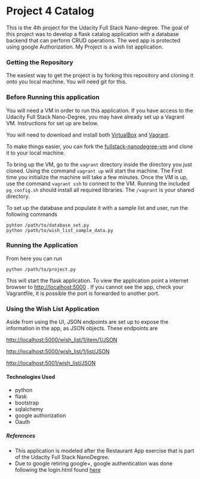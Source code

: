 # Project 4 Catalog 
This is the 4th project for the Udacity Full Stack Nano-degree.
The goal of this project was to develop a flask catalog application
with a database backend that can perform CRUD operations. The wed app 
is protected using google Authorization. 
My Project is a wish list application. 

### Getting the Repository
The easiest way to get the project is by forking this repository and cloning it onto
you local machine. You will need git for this.

### Before Running this application 
You will need a VM in order to run this application. If you have access
to the Udacity Full Stack Nano-Degree, you may have already set up a Vagrant
 VM. Instructions for set up are below.
 
 
 You will need to download and install both 
 [VirtualBox](https://www.virtualbox.org/wiki/Download_Old_Builds_5_1) and
 [Vagrant](https://www.vagrantup.com/downloads.html). 
 
 To make things easier, you can fork the 
 [fullstack-nanodegree-vm](https://github.com/udacity/fullstack-nanodegree-vm)
 and clone it to your local machine.
 
 To bring up the VM, go to the `vagrant` directory inside the directory you 
 just cloned. Using the command `vagrant up` will start the machine. The First 
 time you initialize the machine will take a few minutes. Once the VM is up, 
 use the command `vagrant ssh` to connect to the VM. Running the included `pg_config.sh` 
  should install all required libraries. The `/vagrant` is your shared directory.
  
  
  To set up the database and populate it with a sample list and user, run the following commands
  ````
  pyhton /path/to/database_set.py
  python /path/to/wish_list_sample_data.py
  ````
  
 ### Running the Application
  From here you can run 
  ````
  python /path/to/project.py
````

This will start the flask application. To view the application point a internet browser to 
[http://localhost:5000](http://localhost:5000) . If you cannot see the app, check your Vagrantfile, it is possible 
the port is forwarded to another port.

### Using the Wish List Application

 Aside from using the UI, JSON endpoints are set up to expose the information in the app, as JSON objects. These endpoints are
 
 [http://localhost:5000/wish_list/1/item/1/JSON](http://localhost:5001/wish_list/1/item/1/JSON)
 
 [http://localhost:5000/wish_list/1/list/JSON](http://localhost:5001/wish_list/1/list/JSON)
 
 [http://localhost:5001/wish_list/JSON](http://localhost:5001/wish_list/JSON)
 
 #### Technologies Used
 * python
 * flask
 * bootstrap
 * sqlalchemy
 * google authorization
 * Oauth 
 
 ##### References
 * This application is modeled after the Restaurant App exercise that is part of the  Udacity Full Stack NanoDegree. 
 * Due to google retiring google+, google authentication was done following the login.html found [here](https://gist.github.com/shyamgupta/d8ba035403e8165510585b805cf64ee6)
 
 
 
 
  